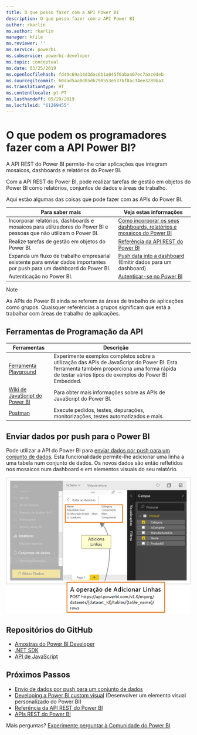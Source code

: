 ```yaml
---
title: O que posso fazer com a API Power BI
description: O que posso fazer com a API Power BI
author: rkarlin
ms.author: rkarlin
manager: kfile
ms.reviewer: ''
ms.service: powerbi
ms.subservice: powerbi-developer
ms.topic: conceptual
ms.date: 03/25/2019
ms.openlocfilehash: fd49c69a14d3dac6b1a045f6aba407ec7aac0deb
ms.sourcegitcommit: 60dad5aa0d85db790553e537bf8ac34ee3289ba3
ms.translationtype: HT
ms.contentlocale: pt-PT
ms.lasthandoff: 05/29/2019
ms.locfileid: "61269455"
---
```

# <a name="what-can-developers-do-with-the-power-bi-api"></a>O que podem os programadores fazer com a API Power BI?

A API REST do Power BI permite-lhe criar aplicações que integram mosaicos, dashboards e relatórios do Power BI.

Com a API REST do Power BI, pode realizar tarefas de gestão em objetos do Power BI como relatórios, conjuntos de dados e áreas de trabalho.

Aqui estão algumas das coisas que pode fazer com as APIs do Power BI.

| **Para saber mais** | **Veja estas informações** |
|----------------------------------------------------------------------------------|------------------------------------------------------------------------------------|
| Incorporar relatórios, dashboards e mosaicos para utilizadores do Power BI e pessoas que não utilizam o Power BI. | [Como incorporar os seus dashboards, relatórios e mosaicos do Power BI](embedding-content.md) |
| Realize tarefas de gestão em objetos do Power BI. | [Referência da API REST do Power BI](https://docs.microsoft.com/rest/api/power-bi/) |
| Expanda um fluxo de trabalho empresarial existente para enviar dados importantes por push para um dashboard do Power BI. | [Push data into a dashboard ](walkthrough-push-data.md)(Emitir dados para um dashboard) |
| Autenticação no Power BI. | [Autenticar-se no Power BI ](get-azuread-access-token.md) |

> [!NOTE]
> As APIs do Power BI ainda se referem às áreas de trabalho de aplicações como grupos. Quaisquer referências a grupos significam que está a trabalhar com áreas de trabalho de aplicações.

## <a name="api-developer-tools"></a>Ferramentas de Programação da API

| Ferramentas | Descrição |  |  |
|-------------------------|---------------------------------------------------------------------------------------------------------------------------------------------------|---|---|
| [Ferramenta Playground](https://microsoft.github.io/PowerBI-JavaScript/demo) | Experimente exemplos completos sobre a utilização das APIs de JavaScript do Power BI. Esta ferramenta também proporciona uma forma rápida de testar vários tipos de exemplos do Power BI Embedded. |  |  |
| [Wiki de JavaScript do Power BI](https://github.com/Microsoft/powerbi-javascript/wiki) | Para obter mais informações sobre as APIs de JavaScript do Power BI. |  |  |
| [Postman](https://www.getpostman.com/) | Execute pedidos, testes, depurações, monitorizações, testes automatizados e mais. |

## <a name="push-data-into-power-bi"></a>Enviar dados por push para o Power BI

Pode utilizar a API do Power BI para [enviar dados por push para um conjunto de dados](walkthrough-push-data.md). Esta funcionalidade permite-lhe adicionar uma linha a uma tabela num conjunto de dados. Os novos dados são então refletidos nos mosaicos num dashboard e em elementos visuais do seu relatório.

![Exemplo de dados emitidos via push](media/what-can-you-do/powerbi-push-data.png)

## <a name="github-repositories"></a>Repositórios do GitHub

* [Amostras do Power BI Developer](https://github.com/Microsoft/PowerBI-Developer-Samples)
* [.NET SDK](https://github.com/Microsoft/PowerBI-CSharp)
* [API de JavaScript](https://github.com/Microsoft/PowerBI-JavaScript)

## <a name="next-steps"></a>Próximos Passos

* [Envio de dados por push para um conjunto de dados](walkthrough-push-data.md)
* [Developing a Power BI custom visual](custom-visual-develop-tutorial.md) (Desenvolver um elemento visual personalizado do Power BI)
* [Referência da API REST do Power BI](rest-api-reference.md)
* [APIs REST do Power BI](https://docs.microsoft.com/rest/api/power-bi/)

Mais perguntas? [Experimente perguntar à Comunidade do Power BI](http://community.powerbi.com/)
